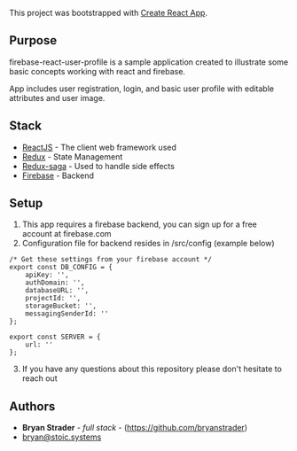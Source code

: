 This project was bootstrapped with [Create React App](https://github.com/facebookincubator/create-react-app).


## Purpose

firebase-react-user-profile is a sample application created to illustrate some basic concepts working with react and firebase.

App includes user registration, login, and basic user profile with editable attributes and user image.


## Stack
* [ReactJS](http://www.reactjs.org/) - The client web framework used
* [Redux](https://redux.js.org/) - State Management
* [Redux-saga](https://redux-saga.js.org/) - Used to handle side effects
* [Firebase](https://firebase.google.com/) - Backend


## Setup

1. This app requires a firebase backend, you can sign up for a free account at firebase.com
2. Configuration file for backend resides in /src/config (example below)

~~~~
/* Get these settings from your firebase account */
export const DB_CONFIG = {
    apiKey: '',
    authDomain: '',
    databaseURL: '',
    projectId: '',
    storageBucket: '',
    messagingSenderId: ''
};

export const SERVER = {
    url: ''
};
~~~~

3. If you have any questions about this repository please don't hesitate to reach out


## Authors

* **Bryan Strader** - *full stack* - (https://github.com/bryanstrader)
* bryan@stoic.systems
